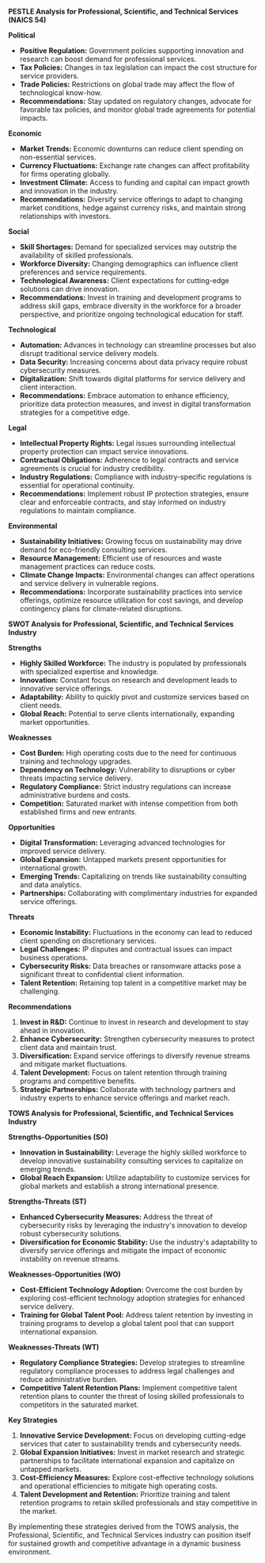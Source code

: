 **PESTLE Analysis for Professional, Scientific, and Technical Services (NAICS 54)**

**Political**
- **Positive Regulation:** Government policies supporting innovation and research can boost demand for professional services.
- **Tax Policies:** Changes in tax legislation can impact the cost structure for service providers.
- **Trade Policies:** Restrictions on global trade may affect the flow of technological know-how.
- **Recommendations:** Stay updated on regulatory changes, advocate for favorable tax policies, and monitor global trade agreements for potential impacts.

**Economic**
- **Market Trends:** Economic downturns can reduce client spending on non-essential services.
- **Currency Fluctuations:** Exchange rate changes can affect profitability for firms operating globally.
- **Investment Climate:** Access to funding and capital can impact growth and innovation in the industry.
- **Recommendations:** Diversify service offerings to adapt to changing market conditions, hedge against currency risks, and maintain strong relationships with investors.

**Social**
- **Skill Shortages:** Demand for specialized services may outstrip the availability of skilled professionals.
- **Workforce Diversity:** Changing demographics can influence client preferences and service requirements.
- **Technological Awareness:** Client expectations for cutting-edge solutions can drive innovation.
- **Recommendations:** Invest in training and development programs to address skill gaps, embrace diversity in the workforce for a broader perspective, and prioritize ongoing technological education for staff.

**Technological**
- **Automation:** Advances in technology can streamline processes but also disrupt traditional service delivery models.
- **Data Security:** Increasing concerns about data privacy require robust cybersecurity measures.
- **Digitalization:** Shift towards digital platforms for service delivery and client interaction.
- **Recommendations:** Embrace automation to enhance efficiency, prioritize data protection measures, and invest in digital transformation strategies for a competitive edge.

**Legal**
- **Intellectual Property Rights:** Legal issues surrounding intellectual property protection can impact service innovations.
- **Contractual Obligations:** Adherence to legal contracts and service agreements is crucial for industry credibility.
- **Industry Regulations:** Compliance with industry-specific regulations is essential for operational continuity.
- **Recommendations:** Implement robust IP protection strategies, ensure clear and enforceable contracts, and stay informed on industry regulations to maintain compliance.

**Environmental**
- **Sustainability Initiatives:** Growing focus on sustainability may drive demand for eco-friendly consulting services.
- **Resource Management:** Efficient use of resources and waste management practices can reduce costs.
- **Climate Change Impacts:** Environmental changes can affect operations and service delivery in vulnerable regions.
- **Recommendations:** Incorporate sustainability practices into service offerings, optimize resource utilization for cost savings, and develop contingency plans for climate-related disruptions.

**SWOT Analysis for Professional, Scientific, and Technical Services Industry**

**Strengths**
- **Highly Skilled Workforce:** The industry is populated by professionals with specialized expertise and knowledge.
- **Innovation:** Constant focus on research and development leads to innovative service offerings.
- **Adaptability:** Ability to quickly pivot and customize services based on client needs.
- **Global Reach:** Potential to serve clients internationally, expanding market opportunities.

**Weaknesses**
- **Cost Burden:** High operating costs due to the need for continuous training and technology upgrades.
- **Dependency on Technology:** Vulnerability to disruptions or cyber threats impacting service delivery.
- **Regulatory Compliance:** Strict industry regulations can increase administrative burdens and costs.
- **Competition:** Saturated market with intense competition from both established firms and new entrants.

**Opportunities**
- **Digital Transformation:** Leveraging advanced technologies for improved service delivery.
- **Global Expansion:** Untapped markets present opportunities for international growth.
- **Emerging Trends:** Capitalizing on trends like sustainability consulting and data analytics.
- **Partnerships:** Collaborating with complimentary industries for expanded service offerings.

**Threats**
- **Economic Instability:** Fluctuations in the economy can lead to reduced client spending on discretionary services.
- **Legal Challenges:** IP disputes and contractual issues can impact business operations.
- **Cybersecurity Risks:** Data breaches or ransomware attacks pose a significant threat to confidential client information.
- **Talent Retention:** Retaining top talent in a competitive market may be challenging.

**Recommendations**
1. **Invest in R&D:** Continue to invest in research and development to stay ahead in innovation.
2. **Enhance Cybersecurity:** Strengthen cybersecurity measures to protect client data and maintain trust.
3. **Diversification:** Expand service offerings to diversify revenue streams and mitigate market fluctuations.
4. **Talent Development:** Focus on talent retention through training programs and competitive benefits.
5. **Strategic Partnerships:** Collaborate with technology partners and industry experts to enhance service offerings and market reach.

**TOWS Analysis for Professional, Scientific, and Technical Services Industry**

**Strengths-Opportunities (SO)**
- **Innovation in Sustainability:** Leverage the highly skilled workforce to develop innovative sustainability consulting services to capitalize on emerging trends.
- **Global Reach Expansion:** Utilize adaptability to customize services for global markets and establish a strong international presence.

**Strengths-Threats (ST)**
- **Enhanced Cybersecurity Measures:** Address the threat of cybersecurity risks by leveraging the industry's innovation to develop robust cybersecurity solutions.
- **Diversification for Economic Stability:** Use the industry's adaptability to diversify service offerings and mitigate the impact of economic instability on revenue streams.

**Weaknesses-Opportunities (WO)**
- **Cost-Efficient Technology Adoption:** Overcome the cost burden by exploring cost-efficient technology adoption strategies for enhanced service delivery.
- **Training for Global Talent Pool:** Address talent retention by investing in training programs to develop a global talent pool that can support international expansion.

**Weaknesses-Threats (WT)**
- **Regulatory Compliance Strategies:** Develop strategies to streamline regulatory compliance processes to address legal challenges and reduce administrative burden.
- **Competitive Talent Retention Plans:** Implement competitive talent retention plans to counter the threat of losing skilled professionals to competitors in the saturated market.

**Key Strategies**
1. **Innovative Service Development:** Focus on developing cutting-edge services that cater to sustainability trends and cybersecurity needs.
2. **Global Expansion Initiatives:** Invest in market research and strategic partnerships to facilitate international expansion and capitalize on untapped markets.
3. **Cost-Efficiency Measures:** Explore cost-effective technology solutions and operational efficiencies to mitigate high operating costs.
4. **Talent Development and Retention:** Prioritize training and talent retention programs to retain skilled professionals and stay competitive in the market.

By implementing these strategies derived from the TOWS analysis, the Professional, Scientific, and Technical Services industry can position itself for sustained growth and competitive advantage in a dynamic business environment.


